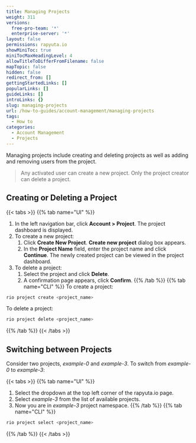 ```yaml
---
title: Managing Projects
weight: 311
versions:
  free-pro-team: '*'
  enterprise-server: '*'
layout: false
permissions: rapyuta.io
showMiniToc: true
miniTocMaxHeadingLevel: 4
allowTitleToDifferFromFilename: false
mapTopic: false
hidden: false
redirect_from: []
gettingStartedLinks: []
popularLinks: []
guideLinks: []
introLinks: {}
slug: managing-projects
url: /how-to-guides/account-management/managing-projects
tags:
  - How to
categories:
  - Account Management
  - Projects
---
```


Managing projects include creating and deleting projects as well as adding and removing users from the project.

  > Any activated user can create a new project. 
  > Only the project creator can delete a project.
 
## Creating or Deleting a Project

{{< tabs >}}
{{% tab name="UI" %}}
 1. In the left navigation bar, click **Account > Project**. The project dashboard is displayed.
 2. To create a new project:
    1. Click **Create New Project**. 
       **Create new project** dialog box appears.
    2. In the **Project Name** field, enter the project name and click **Continue**.
       The newly created project can be viewed in the project dashboard.
 3. To delete a project:
    1. Select the project and click **Delete**.
    2. A confirmation page appears, click **Confirm**.
{{% /tab %}}
{{% tab name="CLI" %}}
To create a project:
```Bash
rio project create <project_name>
```
To delete a project:
```Bash
rio project delete <project_name>
```
{{% /tab %}}
{{< /tabs >}}


## Switching between Projects

Consider two projects, *example-0* and *example-3*. To switch from *example-0* to *example-3*:

{{< tabs >}}
{{% tab name="UI" %}}
1. Select the dropdown at the top left corner of the rapyuta.io page.
2. Select *example-3* from the list of available projects.
3. Now you are in *example-3* project namespace.
{{% /tab %}}
{{% tab name="CLI" %}}
```bash
rio project select <project_name>
```
{{% /tab %}}
{{< /tabs >}}

